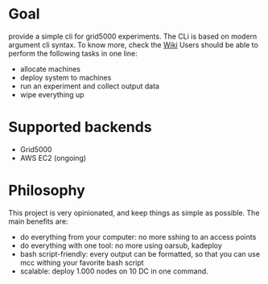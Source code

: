 # Goal

provide a simple cli for grid5000 experiments. The CLi is based on modern argument cli syntax. To know more, check the [Wiki](wikis)
Users should be able to perform the following tasks in one line:

- allocate machines
- deploy system to machines
- run an experiment and collect output data
- wipe everything up

# Supported backends

- Grid5000
- AWS EC2 (ongoing)


# Philosophy 

This project is very opinionated, and keep things as simple as possible. The main benefits are:

- do everything from your computer: no more sshing to an access points 
- do everything with one tool: no more using oarsub, kadeploy
- bash script-friendly: every output can be formatted, so that you can use mcc withing your favorite bash script
- scalable: deploy 1.000 nodes on 10 DC in one command.


